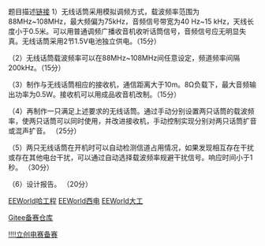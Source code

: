 题目描述[链接](https://wusiyuan.blog.csdn.net/article/details/117037900)
1）无线话筒采用模拟调频方式，载波频率范围为88MHz~108MHz，最大频偏为75kHz，音频信号带宽为40 Hz~15 kHz，天线长度小于0.5米。可以用普通调频广播收音机收听话筒信号，音频信号应无明显失真。无线话筒采用2节1.5V电池独立供电。（15分）

（2）无线话筒载波频率可以在88MHz~108MHz间任意设定，频道频率间隔200kHz。（15分）

（3）制作与无线话筒相应的接收机，通信距离大于10m。8Ω负载下，最大音频输出功率为0.5W。接收机可以用成品收音机改制。（15分）

（4）再制作一只满足上述要求的无线话筒。通过手动分别设置两只话筒的载波频率，使两只话筒可以同时使用，并改进接收机，手动控制实现分别对两只话筒扩音或混声扩音。 （25分）

（5）两只无线话筒在开机时可以自动检测信道占用情况，如果发现相互存在干扰或存在其他电台干扰，可以通过自动选择载波频率规避干扰信号。响应时间小于1秒。 （30分）

（6）设计报告。 （20分）



[EEWorld哈工程](https://www.eeworld.com.cn/RDesigns_detail/75656)
[EEWorld西电](https://www.eeworld.com.cn/RDesigns_detail/75658)
[EEWorld大工](https://www.eeworld.com.cn/RDesigns_detail/75657)

[Gitee备赛仓库](https://gitcode.com/Resource-Bundle-Collection/58414)

[!!!!立创电赛备赛](https://wiki.lceda.cn/zh-hans/contest/e-contests/resource/study-resources.html)

